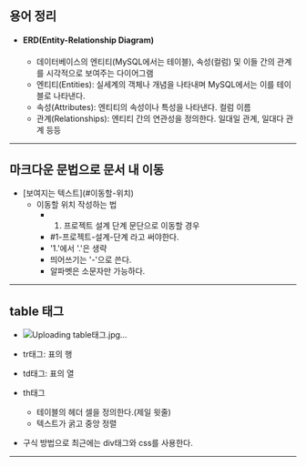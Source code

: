 ## 용어 정리
- #### ERD(Entity-Relationship Diagram)
	- 데이터베이스의 엔티티(MySQL에서는 테이블), 속성(컬럼) 및 이들 간의 관계를 시각적으로 보여주는 다이어그램
	- 엔티티(Entities): 실세계의 객체나 개념을 나타내며 MySQL에서는 이를 테이블로 나타낸다.
	- 속성(Attributes): 엔티티의 속성이나 특성을 나타낸다. 컬럼 이름
	- 관계(Relationships): 엔티티 간의 연관성을 정의한다. 일대일 관계, 일대다 관계 등등
---
## 마크다운 문법으로 문서 내 이동
- \[보여지는 텍스트](#이동할-위치)
	- 이동할 위치 작성하는 법
		- 1. 프로젝트 설계 단계 문단으로 이동할 경우
		- \#1-프로젝트-설계-단계 라고 써야한다.
		- '1.'에서 '.'은 생략
		- 띄어쓰기는 '-'으로 쓴다.
		- 알파벳은 소문자만 가능하다.
---
## table 태그 
- ![Uploading table태그.jpg…]()

- tr태그: 표의 행
- td태그: 표의 열
- th태그
	- 테이블의 헤더 셀을 정의한다.(제일 윗줄)
	- 텍스트가 굵고 중앙 정렬
- 구식 방법으로 최근에는 div태그와 css를 사용한다.

---
